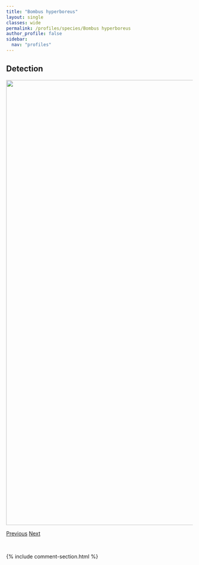 ```yaml
---
title: "Bombus hyperboreus"
layout: single
classes: wide
permalink: /profiles/species/Bombus hyperboreus
author_profile: false
sidebar:
  nav: "profiles"
---
```


<h2>Detection</h2>

<a href="/ANBC/assets/figures/species/Bombus hyperboreus/range-map.png">
<img src="/ANBC/assets/figures/species/Bombus hyperboreus/range-map.png" height = "1200" width = "800">
</a>

<a href="/profiles/species/Bombus huntii" class="pagination--pager" title="PreviousName">Previous</a> <a href="/profiles/species/Bombus insularis" class="pagination--pager" title="NextName">Next</a>

<p>&nbsp;</p>

{% include comment-section.html %}
